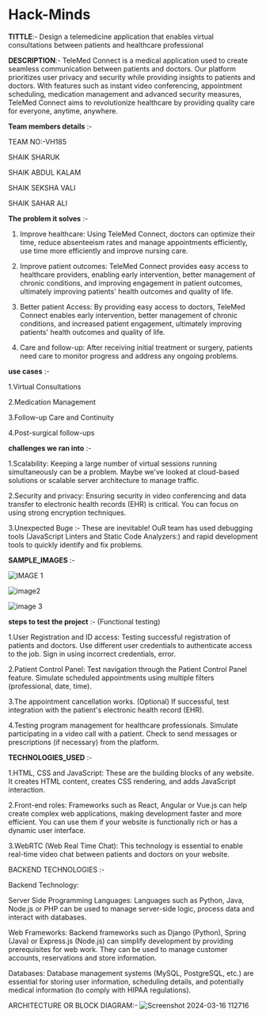 # Hack-Minds
**TITTLE**:-
Design a telemedicine application that enables virtual consultations between patients and healthcare professional


**DESCRIPTION**:-
TeleMed Connect is a medical application used to create seamless communication between patients and doctors. Our platform prioritizes user privacy and security while providing insights to patients and doctors. With features such as instant video conferencing, appointment scheduling, medication management and advanced security measures, TeleMed Connect aims to revolutionize healthcare by providing quality care for everyone, anytime, anywhere.


**Team members details**  :-

TEAM NO:-VH185

SHAIK SHARUK

SHAIK ABDUL KALAM

SHAIK SEKSHA VALI

SHAIK SAHAR ALI


**The problem it solves**  :-
1. Improve healthcare:  Using TeleMed Connect, doctors can optimize their time, reduce absenteeism rates and manage appointments efficiently, use time more efficiently and improve nursing care.
  
2. Improve patient outcomes: TeleMed Connect provides easy access to healthcare providers, enabling early intervention, better management of chronic conditions, and improving engagement in patient outcomes, ultimately improving patients' health outcomes and quality of life.

3. Better patient Access: By providing easy access to doctors, TeleMed Connect enables early intervention, better management of chronic conditions, and increased patient engagement, ultimately improving patients' health outcomes and quality of life.

4. Care and follow-up: After receiving initial treatment or surgery, patients need care to monitor progress and address any ongoing problems.


**use cases**  :-

1.Virtual Consultations

2.Medication Management

3.Follow-up Care and Continuity

4.Post-surgical follow-ups


**challenges we ran into**  :-

1.Scalability: Keeping a large number of virtual sessions running simultaneously can be a problem. Maybe we've looked at cloud-based solutions or scalable server architecture to manage traffic.

2.Security and privacy: Ensuring security in video conferencing and data transfer to electronic health records (EHR) is critical. You can focus on using strong encryption techniques.

3.Unexpected Buge :- These are inevitable! OuR team has used debugging tools (JavaScript Linters and Static Code Analyzers:) and rapid development tools to quickly identify and fix problems.


**SAMPLE_IMAGES**  :-

![IMAGE 1](https://github.com/seksha/HACK_MINDS/assets/150233059/30db5467-900c-4279-9ae6-25fc6168f307)

![image2](https://github.com/seksha/HACK_MINDS/assets/150233059/cf63e2f9-378d-45c6-8e7a-e8390e27fc74)

![image 3](https://github.com/seksha/HACK_MINDS/assets/150233059/4ac47182-cbbb-4bc3-9ae9-890fe4d43f0d)



**steps to test the project**  :-
(Functional testing)

1.User Registration and ID access:
Testing successful registration of patients and doctors.
Use different user credentials to authenticate access to the job.
Sign in using incorrect credentials, error.

2.Patient Control Panel:
Test navigation through the Patient Control Panel feature.
Simulate scheduled appointments using multiple filters (professional, date, time).

3.The appointment cancellation works.  (Optional) If successful, test integration with the patient's electronic health record (EHR).

4.Testing program management for healthcare professionals.
Simulate participating in a video call with a patient.
Check to send messages or prescriptions (if necessary) from the platform.



**TECHNOLOGIES_USED**  :-

1.HTML, CSS and JavaScript: These are the building blocks of any website. It creates HTML content, creates CSS rendering, and adds JavaScript interaction.

2.Front-end roles: Frameworks such as React, Angular or Vue.js can help create complex web applications, making development faster and more efficient. You can use them if your website is functionally rich or has a dynamic user interface.

3.WebRTC (Web Real Time Chat): This technology is essential to enable real-time video chat between patients and doctors on your website.

BACKEND TECHNOLOGIES  :-

Backend Technology:

Server Side Programming Languages: Languages ​​such as Python, Java, Node.js or PHP can be used to manage server-side logic, process data and interact with databases.

Web Frameworks: Backend frameworks such as Django (Python), Spring (Java) or Express.js (Node.js) can simplify development by providing prerequisites for web work. They can be used to manage customer accounts, reservations and store information.

Databases: Database management systems (MySQL, PostgreSQL, etc.) are essential for storing user information, scheduling details, and potentially medical information (to comply with HIPAA regulations).


ARCHITECTURE OR BLOCK DIAGRAM:-
![Screenshot 2024-03-16 112716](https://github.com/seksha/HACK_MINDS/assets/150233059/6b01e5e4-eeb4-4bde-bc1f-c26d222cc281)








